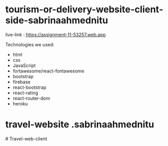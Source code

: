 # tourism-or-delivery-website-client-side-sabrinaahmednitu 
live-link : https://assignment-11-53257.web.app

Technologies we used:
- html
- css
- JavaScript
- fortawesome/react-fontawesome
-  bootstrap
-  firebase
-  react-bootstrap
-  react-rating
-  react-router-dom
- heroku
# travel-website .sabrinaahmednitu

#   T r a v e l - w e b - c l i e n t 
 
 
